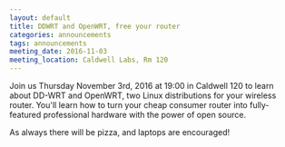 ```yaml
---
layout: default
title: DDWRT and OpenWRT, free your router
categories: announcements
tags: announcements
meeting_date: 2016-11-03
meeting_location: Caldwell Labs, Rm 120
---
```


<!-- INSERT TEXT HERE -->

Join us Thursday November 3rd, 2016 at 19:00 in Caldwell 120 to learn about DD-WRT and OpenWRT, two Linux distributions for your wireless router. You'll learn how to turn your cheap consumer router into fully-featured professional hardware with the power of open source. 

As always there will be pizza, and laptops are encouraged!

<!-- generated by _helpers/newPost.rb -->
